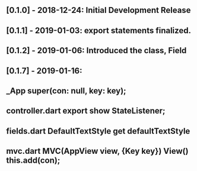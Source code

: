 ## [0.1.0] - 2018-12-24: Initial Development Release
## [0.1.1] - 2019-01-03: export statements finalized.
## [0.1.2] - 2019-01-06: Introduced the class, Field
## [0.1.7] - 2019-01-16: 
## _App  super(con: null, key: key);
## controller.dart  export show StateListener;
## fields.dart  DefaultTextStyle get defaultTextStyle
## mvc.dart  MVC(AppView view, {Key key})  View() this.add(con);